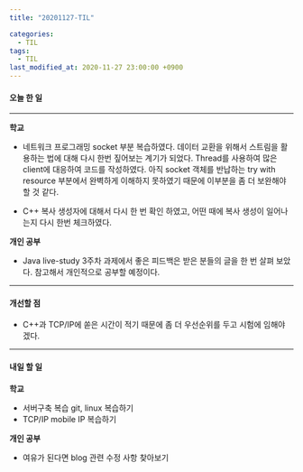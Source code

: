 ```yaml
---
title: "20201127-TIL"

categories:
  - TIL
tags:
  - TIL
last_modified_at: 2020-11-27 23:00:00 +0900
---
```


#### 오늘 한 일

---

__학교__

 - 네트워크 프로그래밍 socket 부분 복습하였다. 데이터 교환을 위해서 스트림을 활용하는 법에 대해 다시 한번 짚어보는 계기가 되었다. Thread를 사용하여 많은 client에 대응하여 코드를 작성하였다. 아직 socket 객체를 반납하는 try with resource 부분에서 완벽하게 이해하지 못하였기 때문에 이부분을 좀 더 보완해야 할 것 같다.

 - C++ 복사 생성자에 대해서 다시 한 번 확인 하였고, 어떤 때에 복사 생성이 일어나는지 다시 한번 체크하였다. 

__개인 공부__

- Java live-study 3주차 과제에서 좋은 피드백은 받은 분들의 글을 한 번 살펴 보았다. 참고해서 개인적으로 공부할 예정이다.

---

#### 개선할 점

 - C++과 TCP/IP에 쏟은 시간이 적기 때문에 좀 더 우선순위를 두고 시험에 임해야 겠다. 

---

#### 내일 할 일

__학교__

 - 서버구축 복습 git, linux 복습하기
 - TCP/IP mobile IP 복습하기

__개인 공부__

 - 여유가 된다면 blog 관련 수정 사항 찾아보기
